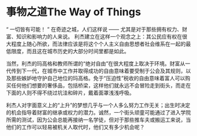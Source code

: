 # 事物之道The Way of Things

“ 一切皆有可能！ ” 在奇迹之城，人们这样说 ——
尤其是对于那些拥有权力、财富、知识和影响力的人来说。
利杰建立在这样一个观念之上：其公民应有权在很大程度上随心所欲，而法律应该是将这个个人主义自由思想者社会维系在一起的最低限度，而且这在城市历史的大部分时间里都是如此。

当然，利杰的玛高格和教师所谓的“绝对自由”在很大程度上取决于环境。财富从一代传到下一代，在城市中工作并取得成功的自由意味着要受制于公会及其规则，以及那些嫉妒地守护自己地位的玛高格。免于“压迫性”税收的自由意味着富人可以购买任何他们想要的奢侈品，包括桥梁，这样他们就永远不会冒险走到街头，而走在下面的人则不得不绕过坑洼和碎片，戴着面罩浅浅呼吸。

利杰人对字面意义上的“上升”的梦想几乎与一个人多么努力工作无关；出生时决定的机会指导着财富的继承或权力的潜力。诚然，一个街头顽童可能通过了进入学院所需的测试，因为公会总能再接纳一名学徒，但对于那些推车夫或搬运工来说，当他们的工作可以轻易被机关人取代时，他们又有多少机会呢？
